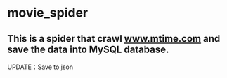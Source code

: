 # movie_spider
This is a spider that crawl www.mtime.com and save the data into MySQL database.
----------------------------------
UPDATE：Save to json
